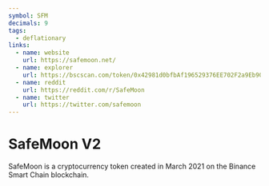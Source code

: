 ```yaml
---
symbol: SFM
decimals: 9
tags:
  - deflationary
links:
  - name: website
    url: https://safemoon.net/
  - name: explorer
    url: https://bscscan.com/token/0x42981d0bfbAf196529376EE702F2a9Eb9092fcB5
  - name: reddit
    url: https://reddit.com/r/SafeMoon
  - name: twitter
    url: https://twitter.com/safemoon
---
```


# SafeMoon V2

SafeMoon is a cryptocurrency token created in March 2021 on the Binance Smart Chain blockchain.
